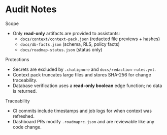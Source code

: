# Audit Notes

Scope
- Only **read-only** artifacts are provided to assistants:
  - `docs/context/context-pack.json` (redacted file previews + hashes)
  - `docs/db-facts.json` (schema, RLS, policy facts)
  - `docs/roadmap-status.json` (status only)

Protections
- Secrets are excluded by `.chatignore` and `docs/redaction-rules.yml`.
- Context pack truncates large files and stores SHA-256 for change traceability.
- Database verification uses a **read-only boolean** edge function; no data is returned.

Traceability
- CI commits include timestamps and job logs for when context was refreshed.
- Dashboard PRs modify `.roadmaprc.json` and are reviewable like any code change.
